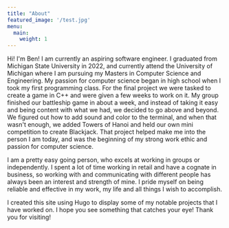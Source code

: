 ```yaml
---
title: "About"
featured_image: '/test.jpg'
menu:
  main:
    weight: 1
---
```


Hi! I'm Ben! I am currently an aspiring software engineer. I graduated from Michigan State University in 2022, and currently attend the University of Michigan where I am pursuing my Masters in Computer Science and Engineering. My passion for computer science began in high school when I took my first programming class. For the final project we were tasked to create a game in C++ and were given a few weeks to work on it. My group finished our battleship game in about a week, and instead of taking it easy and being content with what we had, we decided to go above and beyond. We figured out how to add sound and color to the terminal, and when that wasn't enough, we added Towers of Hanoi and held our own mini competition to create Blackjack. That project helped make me into the person I am today, and was the beginning of my strong work ethic and passion for computer science.

I am a pretty easy going person, who excels at working in groups or independently. I spent a lot of time working in retail and have a cognate in business, so working with and communicating with different people has always been an interest and strength of mine. I pride myself on being reliable and effective in my work, my life and all things I wish to accomplish.

I created this site using Hugo to display some of my notable projects that I have worked on. I hope you see something that catches your eye! Thank you for visiting!